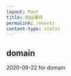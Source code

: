 ```yaml
---
layout: Post
title: 网站事件
permalink: /events
content-type: static
---
```


## domain
  2020-09-22 for domain
